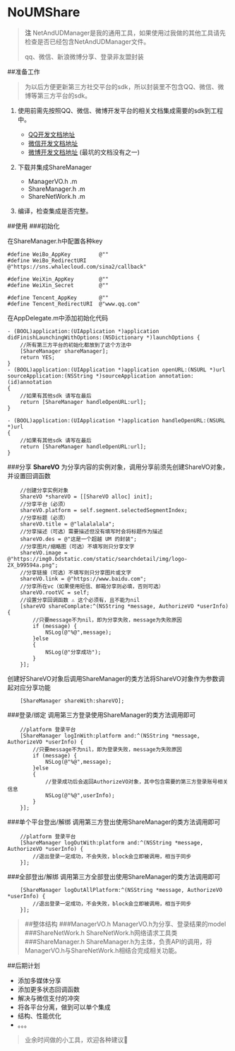 # NoUMShare
> **注** NetAndUDManager是我的通用工具，如果使用过我做的其他工具请先检查是否已经包含NetAndUDManager文件。
> 
> qq、微信、新浪微博分享、登录非友盟封装

##准备工作
> 为以后方便更新第三方社交平台的sdk，所以封装里不包含QQ、微信、微博等第三方平台的sdk。

1. 使用前需先按照QQ、微信、微博开发平台的相关文档集成需要的sdk到工程中。

	-  [QQ开发文档地址](http://wiki.open.qq.com/wiki/IOS_API调用说明)
	-  [微信开发文档地址](https://open.weixin.qq.com/cgi-bin/showdocument?action=dir_list&t=resource/res_list&verify=1&id=1417694084&token=4683a2e8ad1ac447ed5aa4557bf6f4758d76c908&lang=zh_CN)
	-  [微博开发文档地址](http://open.weibo.com/wiki/移动应用介绍) (最坑的文档没有之一)

2. 下载并集成ShareManager
	- ManagerVO.h .m
	- ShareManager.h .m
	- ShareNetWork.h .m

3. 编译，检查集成是否完整。

##使用
###初始化

在ShareManager.h中配置各种key

```objc
#define WeiBo_AppKey         @""
#define WeiBo_RedirectURI    @"https://sns.whalecloud.com/sina2/callback"

#define WeiXin_AppKey        @""
#define WeiXin_Secret        @""

#define Tencent_AppKey       @""
#define Tencent_RedirectURI  @"www.qq.com"
```
在AppDelegate.m中添加初始化代码

```objc
- (BOOL)application:(UIApplication *)application didFinishLaunchingWithOptions:(NSDictionary *)launchOptions {
    //所有第三方平台的初始化都放到了这个方法中
    [ShareManager shareManager];
    return YES;
}
- (BOOL)application:(UIApplication *)application openURL:(NSURL *)url sourceApplication:(NSString *)sourceApplication annotation:(id)annotation
{
	//如果有其他sdk 请写在最后
    return [ShareManager handleOpenURL:url];
}

- (BOOL)application:(UIApplication *)application handleOpenURL:(NSURL *)url
{
	//如果有其他sdk 请写在最后
    return [ShareManager handleOpenURL:url];
}
```

###分享
**ShareVO** 为分享内容的实例对象，调用分享前须先创建ShareVO对象，并设置回调函数

```objc
	//创建分享实例对象
    ShareVO *shareVO = [[ShareVO alloc] init];
    //分享平台（必须）
    shareVO.platform = self.segment.selectedSegmentIndex;
    //分享标题（必须）
    shareVO.title = @"lalalalala";
    //分享描述（可选）需要描述但没有填写时会将标题作为描述
    shareVO.des = @"这是一个超越 UM 的封装";
    //分享图片/缩略图（可选）不填写则只分享文字
    shareVO.image = @"https://img0.bdstatic.com/static/searchdetail/img/logo-2X_b99594a.png";
    //分享链接（可选）不填写则只分享图片或文字
    shareVO.link = @"https://www.baidu.com";
    //分享所在vc（如果使用短信、邮箱分享则必填，否则可选）
    shareVO.rootVC = self;
    //设置分享回调函数 ⚠️ 这个必须有，且不能为nil
    [shareVO shareComplate:^(NSString *message, AuthorizeVO *userInfo) {
    	//只要message不为nil，即为分享失败，message为失败原因
        if (message) {
            NSLog(@"%@",message);
        }else
        {
            NSLog(@"分享成功");
        }
    }];
```

创建好ShareVO对象后调用ShareManager的类方法将ShareVO对象作为参数调起对应分享功能

```objc
	[ShareManager shareWith:shareVO];
```

###登录/绑定
调用第三方登录使用ShareManager的类方法调用即可

```objc
	//platform 登录平台
	[ShareManager logInWith:platform and:^(NSString *message, 	AuthorizeVO *userInfo) {
		//只要message不为nil，即为登录失败，message为失败原因
        if (message) {
            NSLog(@"%@",message);
        }else
        {
        	//登录成功后会返回AuthorizeVO对象，其中包含需要的第三方登录账号相关信息
            NSLog(@"%@",userInfo);
        }
    }];
```

###单个平台登出/解绑
调用第三方登出使用ShareManager的类方法调用即可

```objc
	//platform 登录平台
	[ShareManager logOutWith:platform and:^(NSString *message, 	AuthorizeVO *userInfo) {
		//退出登录一定成功，不会失败，block会立即被调用，相当于同步
    }];
```

###全部登出/解绑
调用第三方全部登出使用ShareManager的类方法调用即可

```objc
	[ShareManager logOutAllPlatform:^(NSString *message, AuthorizeVO *userInfo) {
        //退出登录一定成功，不会失败，block会立即被调用，相当于同步
    }];
```

> ##整体结构
###ManagerVO.h
ManagerVO.h为分享、登录结果的model
###ShareNetWork.h
ShareNetWork.h网络请求工具类
###ShareManager.h
ShareManager.h为主体，负责API的调用，将ManagerVO.h与ShareNetWork.h相结合完成相关功能。

##后期计划
- 添加多媒体分享
- 添加更多状态回调函数
- 解决与微信支付的冲突
- 将各平台分离，做到可以单个集成
- 结构、性能优化
- 。。。

> 业余时间做的小工具，欢迎各种建议👏